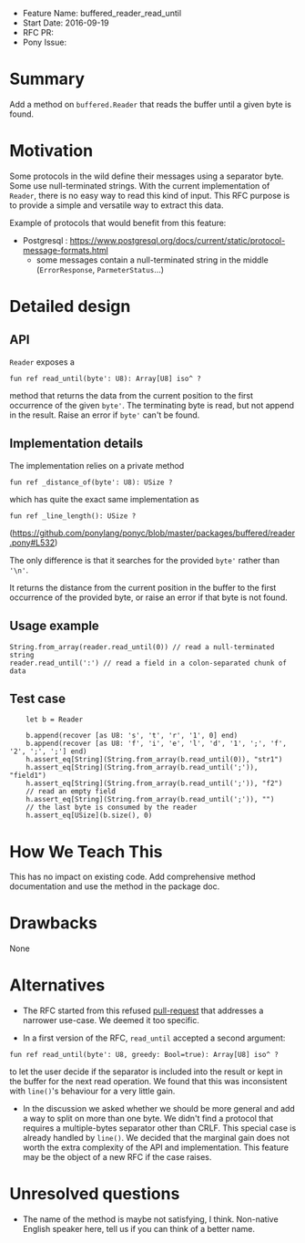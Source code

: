 - Feature Name: buffered_reader_read_until
- Start Date: 2016-09-19
- RFC PR:
- Pony Issue:

# Summary

Add a method on ``buffered.Reader`` that reads the buffer until a given byte is found.

# Motivation

Some protocols in the wild define their messages using a separator byte. Some use null-terminated strings. With the current implementation of ``Reader``, there is no easy way to read this kind of input. This RFC purpose is to provide a simple and versatile way to extract this data.

Example of protocols that would benefit from this feature:

- Postgresql : https://www.postgresql.org/docs/current/static/protocol-message-formats.html
  - some messages contain a null-terminated string in the middle (`ErrorResponse`, `ParmeterStatus`...)

# Detailed design

## API

``Reader`` exposes a

```pony
fun ref read_until(byte': U8): Array[U8] iso^ ?
```

method that returns the data from the current position to the first occurrence of the given ``byte'``. The terminating byte is read, but not append in the result. Raise an error if `byte'` can't be found.


## Implementation details

The implementation relies on a private method

```pony
fun ref _distance_of(byte': U8): USize ?
```

which has quite the exact same implementation as


```pony
fun ref _line_length(): USize ?
```

(https://github.com/ponylang/ponyc/blob/master/packages/buffered/reader.pony#L532)

The only difference is that it searches for the provided `byte'` rather than `'\n'`.

It returns the distance from the current position in the buffer to the first occurrence of the provided byte, or raise an error if that byte is not found.

## Usage example

```pony
String.from_array(reader.read_until(0)) // read a null-terminated string
reader.read_until(':') // read a field in a colon-separated chunk of data
```

## Test case

```pony
    let b = Reader

    b.append(recover [as U8: 's', 't', 'r', '1', 0] end)
    b.append(recover [as U8: 'f', 'i', 'e', 'l', 'd', '1', ';', 'f', '2', ';', ';'] end)
    h.assert_eq[String](String.from_array(b.read_until(0)), "str1")
    h.assert_eq[String](String.from_array(b.read_until(';')), "field1")
    h.assert_eq[String](String.from_array(b.read_until(';')), "f2")
    // read an empty field
    h.assert_eq[String](String.from_array(b.read_until(';')), "")
    // the last byte is consumed by the reader
    h.assert_eq[USize](b.size(), 0)
```

# How We Teach This

This has no impact on existing code. Add comprehensive method documentation and use the method in the package doc.

# Drawbacks

None

# Alternatives

- The RFC started from this refused [pull-request](https://github.com/ponylang/ponyc/pull/1239) that addresses a narrower use-case. We deemed it too specific.

- In a first version of the RFC, `read_until` accepted a second argument:

```pony
fun ref read_until(byte': U8, greedy: Bool=true): Array[U8] iso^ ?
```

to let the user decide if the separator is included into the result or kept in the buffer for the next read operation. We found that this was inconsistent with `line()`'s behaviour for a very little gain.

- In the discussion we asked whether we should be more general and add a way to split on more than one byte. We didn't find a protocol that requires a multiple-bytes separator other than CRLF. This special case is already handled by `line()`. We decided that the marginal gain does not worth the extra complexity of the API and implementation. This feature may be the object of a new RFC if the case raises.

# Unresolved questions

- The name of the method is maybe not satisfying, I think. Non-native English speaker here, tell us if you can think of a better name.
